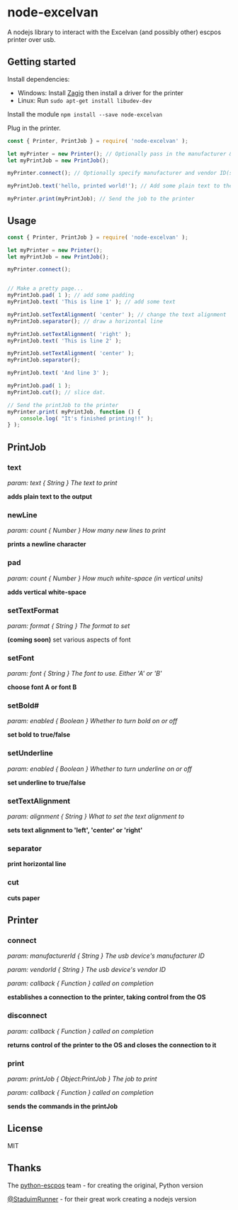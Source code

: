 node-excelvan
===========

A nodejs library to interact with the Excelvan (and possibly other) escpos printer over usb.


## Getting started

Install dependencies:
- Windows: Install [Zagig](http://sourceforge.net/projects/libwdi/files/zadig/) then install a driver for the printer
- Linux: Run `sudo apt-get install libudev-dev`

Install the module `npm install --save node-excelvan`

Plug in the printer.
```js
const { Printer, PrintJob } = require( 'node-excelvan' );

let myPrinter = new Printer(); // Optionally pass in the manufacturer & vendor ID(s)
let myPrintJob = new PrintJob();

myPrinter.connect(); // Optionally specify manufacturer and vendor ID(s) here too

myPrintJob.text('hello, printed world!'); // Add some plain text to the output

myPrinter.print(myPrintJob); // Send the job to the printer
```

## Usage

```js
const { Printer, PrintJob } = require( 'node-excelvan' );

let myPrinter = new Printer();
let myPrintJob = new PrintJob();

myPrinter.connect();


// Make a pretty page...
myPrintJob.pad( 1 ); // add some padding
myPrintJob.text( 'This is line 1' ); // add some text

myPrintJob.setTextAlignment( 'center' ); // change the text alignment
myPrintJob.separator(); // draw a horizontal line

myPrintJob.setTextAlignment( 'right' );
myPrintJob.text( 'This is line 2' );

myPrintJob.setTextAlignment( 'center' );
myPrintJob.separator();

myPrintJob.text( 'And line 3' );

myPrintJob.pad( 1 );
myPrintJob.cut(); // slice dat.

// Send the printJob to the printer
myPrinter.print( myPrintJob, function () {
	console.log( "It's finished printing!!" );
} );
```

## PrintJob

### text
 _param: text { String } The text to print_

 __adds plain text to the output__


### newLine
 _param: count { Number } How many new lines to print_

 __prints a newline character__


### pad
 _param: count { Number } How much white-space (in vertical units)_

 __adds vertical white-space__


### setTextFormat
 _param: format { String } The format to set_

 __(coming soon)__ set various aspects of font


### setFont
 _param: font { String } The font to use. Either 'A' or 'B'_

 __choose font A or font B__
 
 
### setBold#
 _param: enabled { Boolean } Whether to turn bold on or off_

 __set bold to true/false__


### setUnderline
 _param: enabled { Boolean } Whether to turn underline on or off_

 __set underline to true/false__


### setTextAlignment
 _param: alignment { String } What to set the text alignment to_

 __sets text alignment to 'left', 'center' or 'right'__


### separator
 __print horizontal line__


### cut
 __cuts paper__



## Printer

### connect
 _param: manufacturerId { String } The usb device's manufacturer ID_
 
 _param: vendorId { String } The usb device's vendor ID_
 
 _param: callback { Function } called on completion_

 __establishes a connection to the printer, taking control from the OS__


### disconnect
 _param: callback { Function } called on completion_

 __returns control of the printer to the OS and closes the connection to it__


### print
 _param: printJob { Object:PrintJob } The job to print_
 
 _param: callback { Function } called on completion_


 __sends the commands in the printJob__



## License
MIT



## Thanks

The [python-escpos][python-escpos] team - for creating the original, Python version

[@StaduimRunner][stadiumrunner] - for their great work creating a nodejs version


[python-escpos]: https://code.google.com/p/python-escpos
[stadiumrunner]: https://github.com/StadiumRunner
